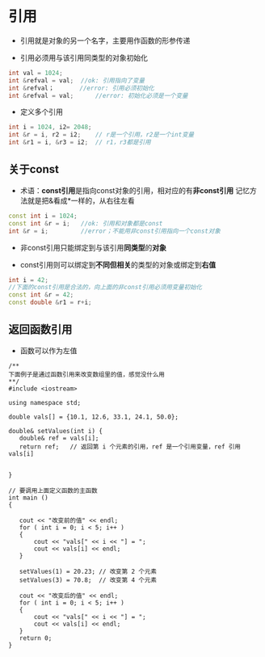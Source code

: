 # 引用

- 引用就是对象的另一个名字，主要用作函数的形参传递
    
- 引用必须用与该引用同类型的对象初始化
    

```c++
int val = 1024;
int &refval = val;	//ok: 引用指向了变量
int &refval；	   //error: 引用必须初始化
int &refval = val;	    //error: 初始化必须是一个变量
```

- 定义多个引用

```c++
int i = 1024, i2= 2048;
int &r = i, r2 = i2;	// r是一个引用，r2是一个int变量
int &r1 = i, &r3 = i2;	// r1，r3都是引用
```

## 关于const

- 术语：**const引用**是指向const对象的引用，相对应的有**非const引用**
    记忆方法就是把&看成*一样的，从右往左看

```c++
const int i = 1024;
const int &r = i;	//ok: 引用和对象都是const
int &r = i;		    //error；不能用非const引用指向一个const对象
```

- 非const引用只能绑定到与该引用**同类型**的**对象**
    
- const引用则可以绑定到**不同但相关**的类型的对象或绑定到**右值**
    

```c++
int i = 42;
//下面的const引用是合法的，向上面的非const引用必须用变量初始化
const int &r = 42;		
const double &r1 = r+i;
```

## 返回函数引用

- 函数可以作为左值

```
/**
下面例子是通过函数引用来改变数组里的值，感觉没什么用
**/
#include <iostream>
 
using namespace std;
 
double vals[] = {10.1, 12.6, 33.1, 24.1, 50.0};
 
double& setValues(int i) {  
   double& ref = vals[i];    
   return ref;   // 返回第 i 个元素的引用，ref 是一个引用变量，ref 引用 vals[i]
 
 
}
 
// 要调用上面定义函数的主函数
int main ()
{
 
   cout << "改变前的值" << endl;
   for ( int i = 0; i < 5; i++ )
   {
       cout << "vals[" << i << "] = ";
       cout << vals[i] << endl;
   }
 
   setValues(1) = 20.23; // 改变第 2 个元素
   setValues(3) = 70.8;  // 改变第 4 个元素
 
   cout << "改变后的值" << endl;
   for ( int i = 0; i < 5; i++ )
   {
       cout << "vals[" << i << "] = ";
       cout << vals[i] << endl;
   }
   return 0;
}
```